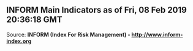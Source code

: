 ## INFORM Main Indicators as of Fri, 08 Feb 2019 20:36:18 GMT

Source: **INFORM (Index For Risk Management) - http://www.inform-index.org**